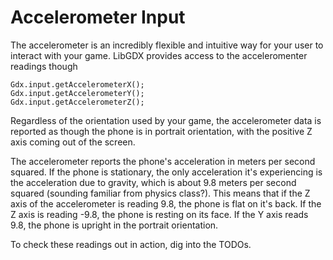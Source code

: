# Accelerometer Input

The accelerometer is an incredibly flexible and intuitive way for your user to interact with your game. LibGDX provides access to the acceleromenter readings though 

    Gdx.input.getAccelerometerX();
    Gdx.input.getAccelerometerY();
    Gdx.input.getAccelerometerZ();
    
Regardless of the orientation used by your game, the accelerometer data is reported as though the phone is in portrait orientation, with the positive Z axis coming out of the screen.
 
The accelerometer reports the phone's acceleration in meters per second squared. If the phone is stationary, the only acceleration it's experiencing is the acceleration due to gravity, which is about 9.8 meters per second squared (sounding familiar from physics class?). This means that if the Z axis of the accelerometer is reading 9.8, the phone is flat on it's back. If the Z axis is reading -9.8, the phone is resting on its face. If the Y axis reads 9.8, the phone is upright in the portrait orientation.  

To check these readings out in action, dig into the TODOs.
